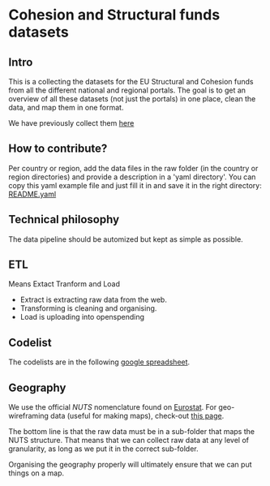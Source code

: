 # Cohesion and Structural funds datasets

## Intro

This is a collecting the datasets for the EU Structural and Cohesion funds from all the different national and regional portals. The goal is to get an overview of all these datasets (not just the portals) in one place, clean the data, and map them in one format. 

We have previously collect them [here][gdoc]

[gdoc]: https://docs.google.com/spreadsheets/d/1RkC_YuWWlhGxyDRc-bpD_zaWAXK78GpPr8nfPesQfSY/edit?pref=2&pli=1#gid=0

## How to contribute?

Per country or region, add the data files in the raw folder (in the country or region directories) and provide a description in a 'yaml directory'. You can copy this yaml example file and just fill it in and save it in the right directory: [README.yaml](https://github.com/os-data/eu-structural-funds/blob/master/example.yaml)

## Technical philosophy

The data pipeline should be automized but kept as simple as possible. 

## ETL

Means Extact Tranform and Load

- Extract is extracting raw data from the web. 
- Transforming is cleaning and organising.
- Load is uploading into openspending

## Codelist

The codelists are in the following [google spreadsheet](https://docs.google.com/spreadsheets/d/1hvvajnagxtgzZ-I4SWarTCKfzVGko9ylKR_cJxTrgTo/edit?usp=sharing).

## Geography

We use the official *NUTS* nomenclature found on [Eurostat](http://ec.europa.eu/eurostat/portal/page/portal/nuts_nomenclature/introduction). For geo-wireframing data (useful for making maps), check-out [this page](http://ec.europa.eu/eurostat/portal/page/portal/nuts_nomenclature/introduction). 

The bottom line is that the raw data must be in a sub-folder that maps the NUTS structure. That means that we can collect raw data at any level of granularity, as long as we put it in the correct sub-folder. 

Organising the geography properly will ultimately ensure that we can put things on a map.




